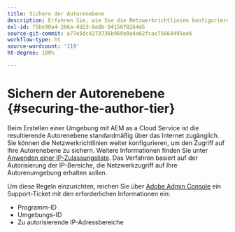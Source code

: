 ```yaml
---
title: Sichern der Autorenebene
description: Erfahren Sie, wie Sie die Netzwerkrichtlinien konfigurieren, um den Zugriff auf Ihre Autorenebene zu sichern.
exl-id: f5be90a4-266a-4d23-8e8b-94156f0264d5
source-git-commit: a77e5dc4273736b969e9a4a62fcac75664495ee6
workflow-type: ht
source-wordcount: '119'
ht-degree: 100%

---
```


# Sichern der Autorenebene {#securing-the-author-tier}

Beim Erstellen einer Umgebung mit AEM as a Cloud Service ist die resultierende Autorenebene standardmäßig über das Internet zugänglich. Sie können die Netzwerkrichtlinien weiter konfigurieren, um den Zugriff auf Ihre Autorenebene zu sichern. Weitere Informationen finden Sie unter [Anwenden einer IP-Zulassungsliste](https://experienceleague.adobe.com/docs/experience-manager-cloud-service/content/implementing/using-cloud-manager/ip-allow-lists/apply-allow-list.html?lang=de). Das Verfahren basiert auf der Autorisierung der IP-Bereiche, die Netzwerkzugriff auf Ihre Autorenumgebung erhalten sollen.

Um diese Regeln einzurichten, reichen Sie über [Adobe Admin Console](https://adminconsole.adobe.com/) ein Support-Ticket mit den erforderlichen Informationen ein:

* Programm-ID
* Umgebungs-ID
* Zu autorisierende IP-Adressbereiche

